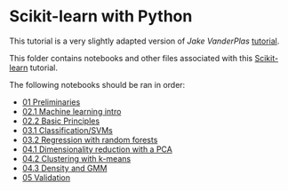 # Scikit-learn with Python

This tutorial is a very slightly adapted version of *Jake VanderPlas* [tutorial](github.com/jakevdp/sklearn_tutorial.git).

This folder contains notebooks and other files associated with this
[Scikit-learn](http://scikit-learn.org) tutorial.

The following notebooks should be ran in order:
- [01 Preliminaries](https://colab.research.google.com/github/data-psl/sklearn_tutorial/blob/master/notebooks/01-Preliminaries.ipynb)
- [02.1 Machine learning intro](https://colab.research.google.com/github/data-psl/sklearn_tutorial/blob/master/notebooks/02.1-Machine-Learning-Intro.ipynb)
- [02.2 Basic Principles](https://colab.research.google.com/github/data-psl/sklearn_tutorial/blob/master/notebooks/02.2-Basic-Principles.ipynb)
- [03.1 Classification/SVMs](https://colab.research.google.com/github/data-psl/sklearn_tutorial/blob/master/notebooks/03.1-Classification-SVMs.ipynb)
- [03.2 Regression with random forests](https://colab.research.google.com/github/data-psl/sklearn_tutorial/blob/master/notebooks/03.2-Machine-Regression-Forests.ipynb)
- [04.1 Dimensionality reduction with a PCA](https://colab.research.google.com/github/data-psl/sklearn_tutorial/blob/master/notebooks/04.1-Dimensionality-PCA.ipynb)
- [04.2 Clustering with k-means](https://colab.research.google.com/github/data-psl/sklearn_tutorial/blob/master/notebooks/04.2-Clustering-KMeans.ipynb)
- [04.3 Density and GMM](https://colab.research.google.com/github/data-psl/sklearn_tutorial/blob/master/notebooks/04.3-Density-GMM.ipynb)
- [05 Validation](https://colab.research.google.com/github/data-psl/sklearn_tutorial/blob/master/notebooks/05-Validation.ipynb)

